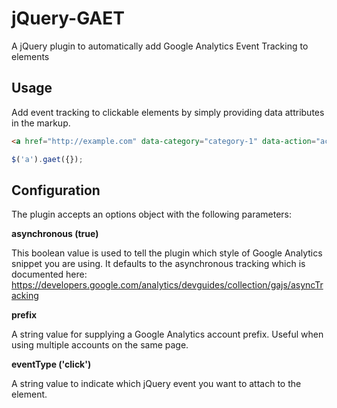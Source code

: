 # jQuery-GAET

A jQuery plugin to automatically add Google Analytics Event Tracking to elements


## Usage

Add event tracking to clickable elements by simply providing data attributes in the markup.

```html
<a href="http://example.com" data-category="category-1" data-action="action-1">Link</a>
```

```javascript
$('a').gaet({});
```

## Configuration

The plugin accepts an options object with the following parameters:

**asynchronous (true)**

This boolean value is used to tell the plugin which style of Google Analytics snippet you are using. It defaults to the asynchronous tracking which is documented here: https://developers.google.com/analytics/devguides/collection/gajs/asyncTracking

**prefix**

A string value for supplying a Google Analytics account prefix. Useful when using multiple accounts on the same page.

**eventType ('click')**

A string value to indicate which jQuery event you want to attach to the element.
